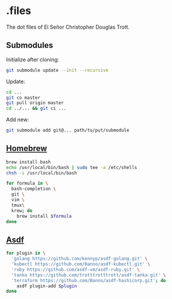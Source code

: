 # .files

The dot files of El Señor Christopher Douglas Trott.

## Submodules

Initialize after cloning:

```bash
git submodule update --init --recursive
```

Update:

```bash
cd ...
git co master
git pull origin master
cd ../... && git ci ...
```

Add new:

```bash
git submodule add git@... path/to/put/submodule
```

## [Homebrew](https://brew.sh/)

```bash
brew install bash
echo /usr/local/bin/bash | sudo tee -a /etc/shells
chsh -s /usr/local/bin/bash
```

```bash
for formula in \
  bash-completion \
  git \
  vim \
  tmux\
  krew; do
    brew install $formula
done
```

## [Asdf](https://github.com/asdf-vm/asdf)

```bash
for plugin in \
  'golang https://github.com/kennyp/asdf-golang.git' \
  'kubectl https://github.com/Banno/asdf-kubectl.git' \
  'ruby https://github.com/asdf-vm/asdf-ruby.git' \
  'tanka https://github.com/trotttrotttrott/asdf-tanka.git' \
  'terraform https://github.com/Banno/asdf-hashicorp.git'; do
    asdf plugin-add $plugin
done
```
